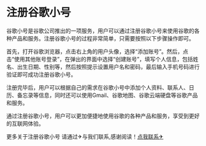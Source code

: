 # 注册谷歌小号

谷歌小号是谷歌公司推出的一项服务，用户可以通过注册谷歌小号来使用谷歌的各种产品和服务。注册谷歌小号的过程非常简单，只需要按照以下步骤操作即可。

首先，打开谷歌浏览器，点击右上角的用户头像，选择“添加账号”。然后，点击“使用其他账号登录”，在弹出的界面中选择“创建账号”，填写个人信息，包括姓名、出生日期、性别等，然后按照提示设置用户名和密码，最后输入手机号码进行验证即可成功注册谷歌小号。

注册完毕后，用户可以根据自己的需求在谷歌小号中添加个人资料、联系人、日历、备忘录等信息，同时还可以使用Gmail、谷歌地图、谷歌云端硬盘等谷歌产品和服务。

通过注册谷歌小号，用户可以更加便捷地使用谷歌的各种产品和服务，享受到更好的互联网体验。

更多关于注册谷歌小号 请通过✈与我们联系,感谢阅读！[点我联系✈](https://pc.k02.cc)